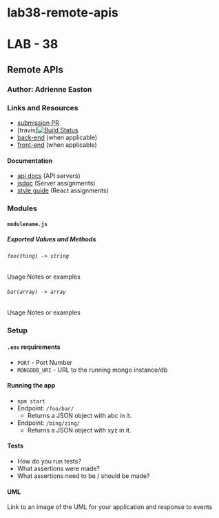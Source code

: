 # lab38-remote-apis

# LAB - 38

## Remote APIs

### Author: Adrienne Easton

### Links and Resources
* [submission PR](https://github.com/401-advanced-javascript-aeaston/lab38-remote-apis/pull/1)
* [travis][![Build Status](https://travis-ci.com/401-advanced-javascript-aeaston/lab38-remote-apis.svg?branch=master)](https://travis-ci.com/401-advanced-javascript-aeaston/lab38-remote-apis)
* [back-end](http://xyz.com) (when applicable)
* [front-end](http://xyz.com) (when applicable)

#### Documentation
* [api docs](http://xyz.com) (API servers)
* [jsdoc](http://xyz.com) (Server assignments)
* [style guide](http://xyz.com) (React assignments)

### Modules
#### `modulename.js`
##### Exported Values and Methods

###### `foo(thing) -> string`
Usage Notes or examples

###### `bar(array) -> array`
Usage Notes or examples

### Setup
#### `.env` requirements
* `PORT` - Port Number
* `MONGODB_URI` - URL to the running mongo instance/db

#### Running the app
* `npm start`
* Endpoint: `/foo/bar/`
  * Returns a JSON object with abc in it.
* Endpoint: `/bing/zing/`
  * Returns a JSON object with xyz in it.
  
#### Tests
* How do you run tests?
* What assertions were made?
* What assertions need to be / should be made?

#### UML
Link to an image of the UML for your application and response to events
